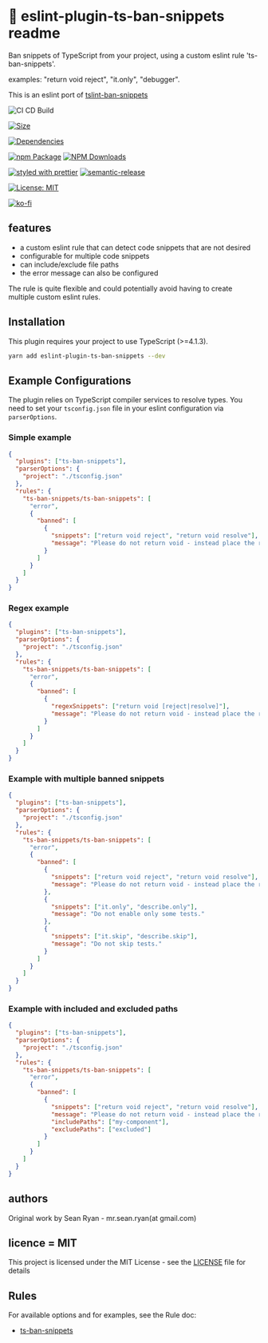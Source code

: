 # :no_entry_sign: eslint-plugin-ts-ban-snippets readme

Ban snippets of TypeScript from your project, using a custom eslint rule 'ts-ban-snippets'.

examples: "return void reject", "it.only", "debugger".

This is an eslint port of [tslint-ban-snippets](https://github.com/mrseanryan/tslint-ban-snippets)

![CI CD Build](https://github.com/mrseanryan/eslint-plugin-ts-ban-snippets/actions/workflows/node.js.yml/badge.svg)

[![Size](https://packagephobia.now.sh/badge?p=eslint-plugin-ts-ban-snippets)](https://packagephobia.now.sh/result?p=eslint-plugin-ts-ban-snippets)

[![Dependencies](https://david-dm.org/mrseanryan/eslint-plugin-ts-ban-snippets.svg)](https://david-dm.org/mrseanryan/eslint-plugin-ts-ban-snippets)

[![npm Package](https://img.shields.io/npm/v/eslint-plugin-ts-ban-snippets.svg?style=flat-square)](https://www.npmjs.org/package/eslint-plugin-ts-ban-snippets)
[![NPM Downloads](https://img.shields.io/npm/dm/eslint-plugin-ts-ban-snippets.svg)](https://npmjs.org/package/eslint-plugin-ts-ban-snippets)

[![styled with prettier](https://img.shields.io/badge/styled_with-prettier-ff69b4.svg)](https://github.com/prettier/prettier)
[![semantic-release](https://img.shields.io/badge/%20%20%F0%9F%93%A6%F0%9F%9A%80-semantic--release-e10079.svg)](https://github.com/semantic-release/semantic-release)

[![License: MIT](https://img.shields.io/badge/License-MIT-yellow.svg)](https://opensource.org/licenses/MIT)

[![ko-fi](https://ko-fi.com/img/githubbutton_sm.svg)](https://ko-fi.com/K3K73ALBJ)

## features

- a custom eslint rule that can detect code snippets that are not desired
- configurable for multiple code snippets
- can include/exclude file paths
- the error message can also be configured

The rule is quite flexible and could potentially avoid having to create multiple custom eslint rules.

## Installation

This plugin requires your project to use TypeScript (>=4.1.3).

```sh
yarn add eslint-plugin-ts-ban-snippets --dev
```

## Example Configurations

The plugin relies on TypeScript compiler services to resolve types.
You need to set your `tsconfig.json` file in your eslint configuration via `parserOptions`.

### Simple example

```json
{
  "plugins": ["ts-ban-snippets"],
  "parserOptions": {
    "project": "./tsconfig.json"
  },
  "rules": {
    "ts-ban-snippets/ts-ban-snippets": [
      "error",
      {
        "banned": [
          {
            "snippets": ["return void reject", "return void resolve"],
            "message": "Please do not return void - instead place the return statement on the following line."
          }
        ]
      }
    ]
  }
}
```

### Regex example

```json
{
  "plugins": ["ts-ban-snippets"],
  "parserOptions": {
    "project": "./tsconfig.json"
  },
  "rules": {
    "ts-ban-snippets/ts-ban-snippets": [
      "error",
      {
        "banned": [
          {
            "regexSnippets": ["return void [reject|resolve]"],
            "message": "Please do not return void - instead place the return statement on the following line."
          }
        ]
      }
    ]
  }
}
```

### Example with multiple banned snippets

```json
{
  "plugins": ["ts-ban-snippets"],
  "parserOptions": {
    "project": "./tsconfig.json"
  },
  "rules": {
    "ts-ban-snippets/ts-ban-snippets": [
      "error",
      {
        "banned": [
          {
            "snippets": ["return void reject", "return void resolve"],
            "message": "Please do not return void - instead place the return statement on the following line."
          },
          {
            "snippets": ["it.only", "describe.only"],
            "message": "Do not enable only some tests."
          },
          {
            "snippets": ["it.skip", "describe.skip"],
            "message": "Do not skip tests."
          }
        ]
      }
    ]
  }
}
```

### Example with included and excluded paths

```json
{
  "plugins": ["ts-ban-snippets"],
  "parserOptions": {
    "project": "./tsconfig.json"
  },
  "rules": {
    "ts-ban-snippets/ts-ban-snippets": [
      "error",
      {
        "banned": [
          {
            "snippets": ["return void reject", "return void resolve"],
            "message": "Please do not return void - instead place the return statement on the following line.",
            "includePaths": ["my-component"],
            "excludePaths": ["excluded"]
          }
        ]
      }
    ]
  }
}
```

## authors

Original work by Sean Ryan - mr.sean.ryan(at gmail.com)

## licence = MIT

This project is licensed under the MIT License - see the [LICENSE](https://github.com/mrseanryan/eslint-plugin-ts-ban-snippets/blob/master/LICENSE) file for details

## Rules

For available options and for examples, see the Rule doc:

- [ts-ban-snippets](./docs/ts-ban-snippets.md)
